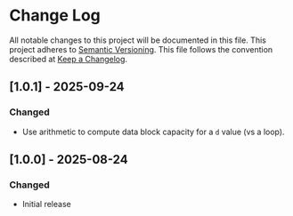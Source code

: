# Change Log

All notable changes to this project will be documented in this file.
This project adheres to [Semantic Versioning](http://semver.org/).
This file follows the convention described at
[Keep a Changelog](http://keepachangelog.com/en/1.0.0/).

## [1.0.1] - 2025-09-24
### Changed
- Use arithmetic to compute data block capacity for a `d` value (vs a loop).

## [1.0.0] - 2025-08-24
### Changed
- Initial release
